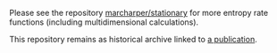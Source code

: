 Please see the repository [marcharper/stationary](https://github.com/marcharper/stationary) for more entropy rate functions 
(including multidimensional calculations).

This repository remains as historical archive linked to [a publication](http://arxiv.org/abs/1303.1890).
